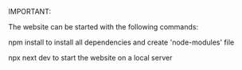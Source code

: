 IMPORTANT:

The website can be started with the following commands:

npm install
to install all dependencies and create 'node-modules' file

npx next dev
to start the website on a local server
